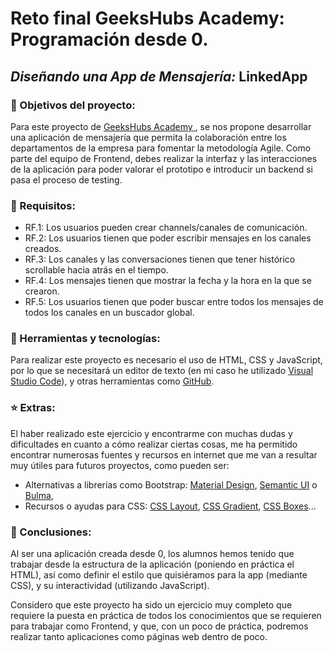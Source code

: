 # Reto final GeeksHubs Academy: Programación desde 0.
## _Diseñando una App de Mensajería:_  **LinkedApp**

### 🎯 Objetivos del proyecto:
Para este proyecto de [GeeksHubs Academy ](https://geekshubs.com/), se nos propone desarrollar una aplicación de mensajería que permita la colaboración entre los departamentos de la empresa para fomentar la metodología Agile.
Como parte del equipo de Frontend, debes realizar la interfaz y las interacciones de la aplicación para poder valorar el prototipo e introducir un backend si pasa el proceso de testing.

### 📑 Requisitos:

- RF.1: Los usuarios pueden crear channels/canales de comunicación.
- RF.2: Los usuarios tienen que poder escribir mensajes en los canales creados.
- RF.3: Los canales y las conversaciones tienen que tener histórico scrollable hacia atrás en el
tiempo.
- RF.4: Los mensajes tienen que mostrar la fecha y la hora en la que se crearon.
- RF.5: Los usuarios tienen que poder buscar entre todos los mensajes de todos los canales en
un buscador global.

### 🔧 Herramientas y tecnologías:

Para realizar este proyecto es necesario el uso de HTML, CSS y JavaScript, por lo que se necesitará un editor de texto (en mi caso he utilizado [Visual Studio Code](https://code.visualstudio.com/)), y otras herramientas como [GitHub](https://github.com/).

### ⭐ Extras:

El haber realizado este ejercicio y encontrarme con muchas dudas y dificultades en cuanto a cómo realizar ciertas cosas, me ha permitido encontrar numerosas fuentes y recursos en internet que me van a resultar muy útiles para futuros proyectos, como pueden ser:
- Alternativas a librerías como Bootstrap: [Material Design](https://material.io/), [Semantic UI](https://semantic-ui.com/) o [Bulma](https://bulma.io/),
- Recursos o ayudas para CSS: [CSS Layout](https://csslayout.io/), [CSS Gradient](https://cssgradient.io/), [CSS Boxes](https://getcssscan.com/css-box-shadow-examples)...

 
### 🏁 Conclusiones:

Al ser una aplicación creada desde 0, los alumnos hemos tenido que trabajar desde la estructura de la aplicación (poniendo en práctica el HTML), así como definir el estilo que quisiéramos para la app (mediante CSS), y su interactividad (utilizando JavaScript).

Considero que este proyecto ha sido un ejercicio muy completo que requiere la puesta en práctica de todos los conocimientos que se requieren para trabajar como Frontend, y que, con un poco de práctica, podremos realizar tanto aplicaciones como páginas web dentro de poco.
